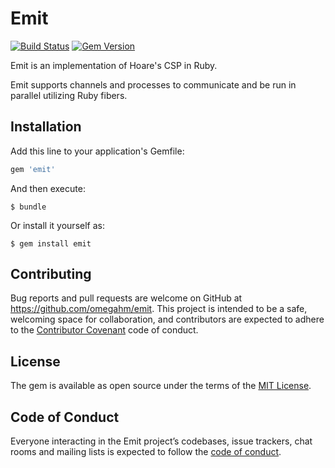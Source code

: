 # Emit

[![Build Status](https://travis-ci.org/omegahm/emit.svg?branch=master)](https://travis-ci.org/omegahm/emit)
[![Gem Version](https://badge.fury.io/rb/emit.svg)](https://badge.fury.io/rb/emit)

Emit is an implementation of Hoare's CSP in Ruby.

Emit supports channels and processes to communicate and be run in parallel utilizing Ruby fibers.

## Installation

Add this line to your application's Gemfile:

```ruby
gem 'emit'
```

And then execute:

    $ bundle

Or install it yourself as:

    $ gem install emit

## Contributing

Bug reports and pull requests are welcome on GitHub at https://github.com/omegahm/emit. This project is intended to be a safe, welcoming space for collaboration, and contributors are expected to adhere to the [Contributor Covenant](http://contributor-covenant.org) code of conduct.

## License

The gem is available as open source under the terms of the [MIT License](https://opensource.org/licenses/MIT).

## Code of Conduct

Everyone interacting in the Emit project’s codebases, issue trackers, chat rooms and mailing lists is expected to follow the [code of conduct](https://github.com/omegahm/emit/blob/master/CODE_OF_CONDUCT.md).
